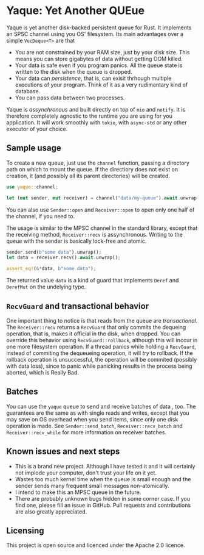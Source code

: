 # Yaque: Yet Another QUEue

Yaque is yet another disk-backed persistent queue for Rust. It implements
an SPSC channel using you OS' filesystem. Its main advantages over a simple
`VecDeque<T>` are that
* You are not constrained by your RAM size, just by your disk size. This
means you can store gigabytes of data without getting OOM killed.
* Your data is safe even if you program panics. All the queue state is
written to the disk when the queue is dropped.
* Your data can *persistence*, that is, can exisit thrhough multiple executions
of your program. Think of it as a very rudimentary kind of database.
* You can pass data between two processes.

Yaque is _assynchronous_ and built directly on top of `mio` and `notify`.
It is therefore completely agnostic to the runtime you are using for you
application. It will work smoothly with `tokio`, with `async-std` or any
other executor of your choice.

## Sample usage

To create a new queue, just use the `channel` function, passing a
directory path on which to mount the queue. If the directiory does not exist
on creation, it (and possibly all its parent directories) will be created.
```rust
use yaque::channel;

let (mut sender, mut receiver) = channel("data/my-queue").await.unwrap();
```
You can also use `Sender::open` and `Receiver::open` to open only one half
of the channel, if you need to.

The usage is similar to the MPSC channel in the standard library, except
that the receiving method, `Receiver::recv` is assynchronous. Writing to
the queue with the sender is basically lock-free and atomic.
```rust
sender.send(b"some data").unwrap();
let data = receiver.recv().await.unwrap();

assert_eq!(&*data, b"some data");
```
The returned value `data` is a kind of guard that implements `Deref` and
`DerefMut` on the undelying type.

## `RecvGuard` and transactional behavior

One important thing to notice is that reads from the queue are
_transactional_. The `Receiver::recv` returns a `RecvGuard` that only
commits the dequeing operation, that is, makes it official in the disk,
when dropped. You can override this behavior using `RecvGuard::rollback`,
although this will inccur in one more filesystem operation. If a thread
panics while holding a `RecvGuard`, instead of commiting the dequeueing
operation, it will _try_ to rollback. If the rollback operation is
unsuccessful, the operation will be commited (possibly with data loss),
since to panic while panicking results in the process being aborted, which
is Really Bad. 

## Batches

You can use the `yaque` queue to send and receive batches of data ,
too. The guarantees are the same as with single reads and writes, except
that you may save on OS overhead when you send items, since only one disk
operation is made. See `Sender::send_batch`, `Receiver::recv_batch` and
`Receiver::recv_while` for more information on receiver batches.

## Known issues and next steps

* This is a brand new project. Although I have tested it and it will
certainly not implode your computer, don't trust your life on it yet.
* Wastes too much kernel time when the queue is small enough and the sender
sends many frequent small messages non-atomically.
* I intend to make this an MPSC queue in the future.
* There are probably unknown bugs hidden in some corner case. If you find
one, please fill an issue in GitHub. Pull requests and contributions are
also greatly appreciated.

## Licensing

This project is open source and licenced under the Apache 2.0 licence.
